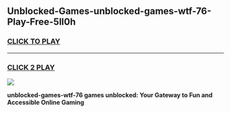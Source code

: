 
## Unblocked-Games-unblocked-games-wtf-76-Play-Free-5ll0h
<h3>
<a href="https://premium76.site?title=unblocked-games-wtf-76&ref=23A">CLICK TO PLAY</a></h3>
<hr>

<h3>
<a href="https://premium76.site?title=unblocked-games-wtf-76&ref=23A">CLICK 2 PLAY</a>
  
</h3>

<a href="https://premium76.site?title=unblocked-games-wtf-76&ref=23A"><img src="https://clearcache.store/games.png"></a>


**unblocked-games-wtf-76 games unblocked: Your Gateway to Fun and Accessible Online Gaming**
